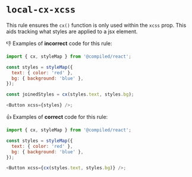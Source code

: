 # `local-cx-xcss`

This rule ensures the `cx()` function is only used within the `xcss` prop. This aids tracking what styles are applied to a jsx element.

👎 Examples of **incorrect** code for this rule:

```js
import { cx, styleMap } from '@compiled/react';

const styles = styleMap({
  text: { color: 'red' },
  bg: { background: 'blue' },
});

const joinedStyles = cx(styles.text, styles.bg);

<Button xcss={styles} />;
```

👍 Examples of **correct** code for this rule:

```js
import { cx, styleMap } from '@compiled/react';

const styles = styleMap({
  text: { color: 'red' },
  bg: { background: 'blue' },
});

<Button xcss={cx(styles.text, styles.bg)} />;
```
